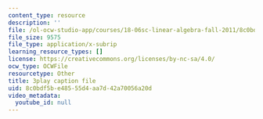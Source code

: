 ```yaml
---
content_type: resource
description: ''
file: /ol-ocw-studio-app/courses/18-06sc-linear-algebra-fall-2011/8c0bdf5be48555d4aa7d42a70056a20d_h9aDgvW59TU.vtt
file_size: 9575
file_type: application/x-subrip
learning_resource_types: []
license: https://creativecommons.org/licenses/by-nc-sa/4.0/
ocw_type: OCWFile
resourcetype: Other
title: 3play caption file
uid: 8c0bdf5b-e485-55d4-aa7d-42a70056a20d
video_metadata:
  youtube_id: null
---
```


